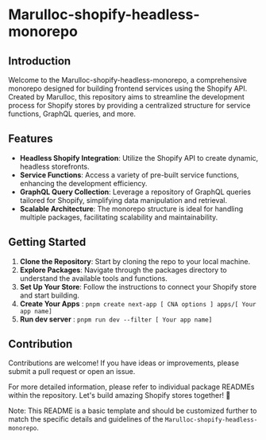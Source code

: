 # Marulloc-shopify-headless-monorepo

## Introduction

Welcome to the Marulloc-shopify-headless-monorepo, a comprehensive monorepo designed for building frontend services using the Shopify API. Created by Marulloc, this repository aims to streamline the development process for Shopify stores by providing a centralized structure for service functions, GraphQL queries, and more.

## Features

- **Headless Shopify Integration**: Utilize the Shopify API to create dynamic, headless storefronts.
- **Service Functions**: Access a variety of pre-built service functions, enhancing the development efficiency.
- **GraphQL Query Collection**: Leverage a repository of GraphQL queries tailored for Shopify, simplifying data manipulation and retrieval.
- **Scalable Architecture**: The monorepo structure is ideal for handling multiple packages, facilitating scalability and maintainability.

## Getting Started

1. **Clone the Repository**: Start by cloning the repo to your local machine.
2. **Explore Packages**: Navigate through the packages directory to understand the available tools and functions.
3. **Set Up Your Store**: Follow the instructions to connect your Shopify store and start building.
4. **Create Your Apps** : `pnpm create next-app [ CNA options ] apps/[ Your app name]`
5. **Run dev server** : `pnpm run dev --filter [ Your app name]`

## Contribution

Contributions are welcome! If you have ideas or improvements, please submit a pull request or open an issue.

For more detailed information, please refer to individual package READMEs within the repository. Let's build amazing Shopify stores together! 🚀

Note: This README is a basic template and should be customized further to match the specific details and guidelines of the `Marulloc-shopify-headless-monorepo`.
